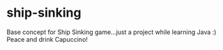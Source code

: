 # ship-sinking
Base concept for Ship Sinking game...just a project while learning Java :)
Peace and drink Capuccino!
